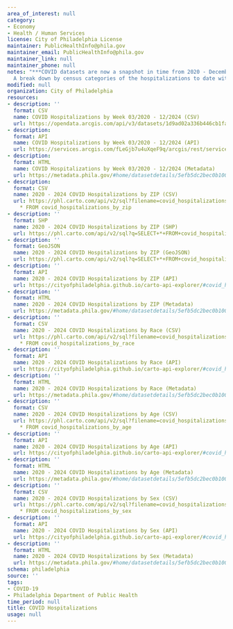 ```yaml
---
area_of_interest: null
category:
- Economy
- Health / Human Services
license: City of Philadelphia License
maintainer: PublicHealthInfo@phila.gov
maintainer_email: PublicHealthInfo@phila.gov
maintainer_link: null
maintainer_phone: null
notes: "***COVID datasets are now a snapshot in time from 2020 - December 2024.***\r\n\r\n
  A break down by census categories of the hospitalizations to date within the city limits."
modified: null
organization: City of Philadelphia
resources:
- description: ''
  format: CSV
  name: COVID Hospitalizations by Week 03/2020 - 12/2024 (CSV)
  url: https://opendata.arcgis.com/api/v3/datasets/1d9ad02a336b446cb1fa29af055cc32f_0/downloads/data?format=csv&spatialRefId=4326&where=1%3D1
- description: 
  format: API
  name: COVID Hospitalizations by Week 03/2020 - 12/2024 (API)
  url: https://services.arcgis.com/fLeGjb7u4uXqeF9q/arcgis/rest/services/covid_hospitalizations_by_week/FeatureServer/0/query?outFields=*&where=1%3D1
- description: 
  format: HTML
  name: COVID Hospitalizations by Week 03/2020 - 12/2024 (Metadata)
  url: https://metadata.phila.gov/#home/datasetdetails/5efb5dc2bec0b10015172d9b/representationdetails/64593ee12225ed00283f2c2b/
- description: 
  format: CSV
  name: 2020 - 2024 COVID Hospitalizations by ZIP (CSV)
  url: https://phl.carto.com/api/v2/sql?filename=covid_hospitalizations_by_zip&format=csv&skipfields=cartodb_id,the_geom,the_geom_webmercator&q=SELECT
    * FROM covid_hospitalizations_by_zip
- description: ''
  format: SHP
  name: 2020 - 2024 COVID Hospitalizations by ZIP (SHP)
  url: https://phl.carto.com/api/v2/sql?q=SELECT+*+FROM+covid_hospitalizations_by_zip&filename=covid_hospitalizations_by_zip&format=shp&skipfields=cartodb_id
- description: ''
  format: GeoJSON
  name: 2020 - 2024 COVID Hospitalizations by ZIP (GeoJSON)
  url: https://phl.carto.com/api/v2/sql?q=SELECT+*+FROM+covid_hospitalizations_by_zip&filename=covid_hospitalizations_by_zip&format=geojson&skipfields=cartodb_id
- description: ''
  format: API
  name: 2020 - 2024 COVID Hospitalizations by ZIP (API)
  url: https://cityofphiladelphia.github.io/carto-api-explorer/#covid_hospitalizations_by_zip
- description: ''
  format: HTML
  name: 2020 - 2024 COVID Hospitalizations by ZIP (Metadata)
  url: https://metadata.phila.gov/#home/datasetdetails/5efb5dc2bec0b10015172d9b/representationdetails/5efb6f4a2f3c4c00199b0c84/
- description: ''
  format: CSV
  name: 2020 - 2024 COVID Hospitalizations by Race (CSV)
  url: https://phl.carto.com/api/v2/sql?filename=covid_hospitalizations_by_race&format=csv&skipfields=cartodb_id,the_geom,the_geom_webmercator&q=SELECT
    * FROM covid_hospitalizations_by_race
- description: ''
  format: API
  name: 2020 - 2024 COVID Hospitalizations by Race (API)
  url: https://cityofphiladelphia.github.io/carto-api-explorer/#covid_hospitalizations_by_race
- description: ''
  format: HTML
  name: 2020 - 2024 COVID Hospitalizations by Race (Metadata)
  url: https://metadata.phila.gov/#home/datasetdetails/5efb5dc2bec0b10015172d9b/representationdetails/5efb6a69ccf2e10015ba4010/
- description: ''
  format: CSV
  name: 2020 - 2024 COVID Hospitalizations by Age (CSV)
  url: https://phl.carto.com/api/v2/sql?filename=covid_hospitalizations_by_age&format=csv&skipfields=cartodb_id,the_geom,the_geom_webmercator&q=SELECT
    * FROM covid_hospitalizations_by_age
- description: ''
  format: API
  name: 2020 - 2024 COVID Hospitalizations by Age (API)
  url: https://cityofphiladelphia.github.io/carto-api-explorer/#covid_hospitalizations_by_age
- description: ''
  format: HTML
  name: 2020 - 2024 COVID Hospitalizations by Age (Metadata)
  url: https://metadata.phila.gov/#home/datasetdetails/5efb5dc2bec0b10015172d9b/representationdetails/5efcee1236f87e001524346a/
- description: ''
  format: CSV
  name: 2020 - 2024 COVID Hospitalizations by Sex (CSV)
  url: https://phl.carto.com/api/v2/sql?filename=covid_hospitalizations_by_sex&format=csv&skipfields=cartodb_id,the_geom,the_geom_webmercator&q=SELECT
    * FROM covid_hospitalizations_by_sex
- description: ''
  format: API
  name: 2020 - 2024 COVID Hospitalizations by Sex (API)
  url: https://cityofphiladelphia.github.io/carto-api-explorer/#covid_hospitalizations_by_sex
- description: ''
  format: HTML
  name: 2020 - 2024 COVID Hospitalizations by Sex (Metadata)
  url: https://metadata.phila.gov/#home/datasetdetails/5efb5dc2bec0b10015172d9b/representationdetails/5efcee5029365900154eb2f6/
schema: philadelphia
source: ''
tags:
- COVID-19
- Philadelphia Department of Public Health
time_period: null
title: COVID Hospitalizations
usage: null
---
```

